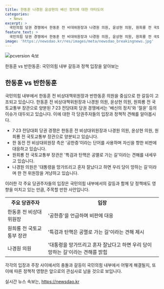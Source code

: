 ```yaml
---
title: 한동훈 나경원 윤상현의 배신 정치에 대한 마타도어
categories:
  - News
excerpt: >
  국민의힘 당권 경쟁에서 한동훈 전 비대위원장과 나경원 의원, 윤상현 의원, 원희룡 전 국토교통부 장관이 공동 전선을 형성하며 양분되었다. 한동훈은 공한증을 언급하고 이를 반박하며 총선에서의 당선을 위해 노력했다고 주장했다. 이에 원희룡은 특검과 탄핵은 공멸의 길이라며 반발했고, 나경원 의원은 대통령과의 신뢰의 중요성을 강조했다. 윤 의원과 다른 정치인들도 이에 동참하여 논란을 불러일으키고 있다.
feature_text: >
  국민의힘 당권 경쟁에서 한동훈 전 비대위원장과 나경원 의원, 윤상현 의원, 원희룡 전 국토교통부 장관이 공동 전선을 형성하며 양분되었다. 한동훈은 공한증을 언급하고 이를 반박하며 총선에서의 당선을 위해 노력했다고 주장했다. 이에 원희룡은 특검과 탄핵은 공멸의 길이라며 반발했고, 나경원 의원은 대통령과의 신뢰의 중요성을 강조했다. 윤 의원과 다른 정치인들도 이에 동참하여 논란을 불러일으키고 있다.
image: 'https://newsdao.kr/res/images/meta/newsdao_breakingnews.jpg'
---
```


<p><img src="https://newsdao.kr/res/images/meta/newsdao_breakingnews.jpg" alt="pcversion 속보" /></p>

<p>한동훈 vs 반한동훈: 국민의힘 내부 갈등과 정책 입장을 알아보는</p>

<h2 data-ke-size="size26">한동훈 vs 반한동훈</h2>

<p>국민의힘 내부에서 한동훈 전 비상대책위원장과 반한동훈 의원을 중심으로 한 갈등이 고조되고 있습니다. 한동훈 전 비상대책위원장과 나경원 의원, 윤상현 의원, 원희룡 전 국토교통부 장관으로 양분된 7·23 전당대회 당권 경쟁에서는 '배신의 정치'와 '절윤' 등의 이슈가 대두되고 있습니다. 이에 대한 각 당권주자들의 입장과 정책적 견해를 알아봅시다.</p>

<ul>
  <li>7·23 전당대회 당권 경쟁은 한동훈 전 비상대위원장과 나경원 의원, 윤상현 의원, 원희룡 전 국토교통부 장관으로 양분되고 있습니다.</li>
  <li>한 동전 전 비상대위원장 측은 '공한증'이라는 단어를 사용하며 자신을 향한 비판에 대응하고 있습니다.</li>
  <li>원희룡 전 국토교통부 장관은 '특검과 탄핵은 공멸로 가는 길'이라는 견해를 내세우고 있습니다.</li>
  <li>나경원 의원은 '대통령을 망가뜨리고 혼자 잘났다고 하면 우리 당이 망하는 길'이라며 한 전 위원장을 겨냥하고 있습니다.</li>
</ul>

<p>이러한 각 주요 당권주자들의 입장은 국민의힘 내부에서의 갈등과 함께 당 정책에도 영향을 미치고 있는 만큼, 주목할 만한 사안입니다.</p>

<table>
  <tr>
    <th>주요 당권주자</th>
    <th>입장</th>
  </tr>
  <tr>
    <td>한동훈 전 비상대위원장</td>
    <td>'공한증'을 언급하며 비판에 대응</td>
  </tr>
  <tr>
    <td>원희룡 전 국토교통부 장관</td>
    <td>'특검과 탄핵은 공멸로 가는 길'이라는 견해 제시</td>
  </tr>
  <tr>
    <td>나경원 의원</td>
    <td>'대통령을 망가뜨리고 혼자 잘났다고 하면 우리 당이 망하는 길'이라는 견해를 밝힘</td>
  </tr>
</table>

<p>각각의 입장과 주장 사이에서의 충돌과 갈등이 국민의힘 내부에서 어떻게 해결될지, 또 이에 따른 정책적 영향은 앞으로의 관심사로 남을 것으로 보입니다.</p>
실시간 뉴스 속보는, <a href="https://newsdao.kr" rel="dofollow">https://newsdao.kr</a>


